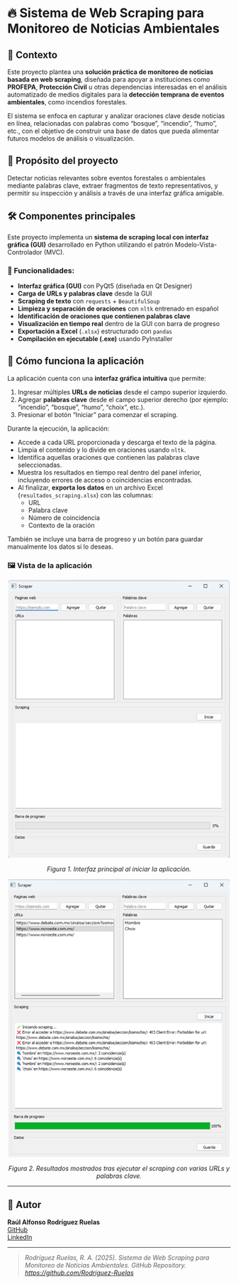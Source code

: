 # 🔥 Sistema de Web Scraping para Monitoreo de Noticias Ambientales

## 🧪 Contexto

Este proyecto plantea una **solución práctica de monitoreo de noticias basada en web scraping**, diseñada para apoyar a instituciones como **PROFEPA**, **Protección Civil** u otras dependencias interesadas en el análisis automatizado de medios digitales para la **detección temprana de eventos ambientales**, como incendios forestales.

El sistema se enfoca en capturar y analizar oraciones clave desde noticias en línea, relacionadas con palabras como “bosque”, “incendio”, “humo”, etc., con el objetivo de construir una base de datos que pueda alimentar futuros modelos de análisis o visualización.

## 🎯 Propósito del proyecto

Detectar noticias relevantes sobre eventos forestales o ambientales mediante palabras clave, extraer fragmentos de texto representativos, y permitir su inspección y análisis a través de una interfaz gráfica amigable.

## 🛠️ Componentes principales

Este proyecto implementa un **sistema de scraping local con interfaz gráfica (GUI)** desarrollado en Python utilizando el patrón Modelo-Vista-Controlador (MVC).

### 🔧 Funcionalidades:

- **Interfaz gráfica (GUI)** con PyQt5 (diseñada en Qt Designer)
- **Carga de URLs y palabras clave** desde la GUI
- **Scraping de texto** con `requests` + `BeautifulSoup`
- **Limpieza y separación de oraciones** con `nltk` entrenado en español
- **Identificación de oraciones que contienen palabras clave**
- **Visualización en tiempo real** dentro de la GUI con barra de progreso
- **Exportación a Excel** (`.xlsx`) estructurado con `pandas`
- **Compilación en ejecutable (.exe)** usando PyInstaller

## 🧩 Cómo funciona la aplicación

La aplicación cuenta con una **interfaz gráfica intuitiva** que permite:

1. Ingresar múltiples **URLs de noticias** desde el campo superior izquierdo.  
2. Agregar **palabras clave** desde el campo superior derecho (por ejemplo: “incendio”, “bosque”, “humo”, “choix”, etc.).  
3. Presionar el botón “Iniciar” para comenzar el scraping.

Durante la ejecución, la aplicación:

- Accede a cada URL proporcionada y descarga el texto de la página.
- Limpia el contenido y lo divide en oraciones usando `nltk`.
- Identifica aquellas oraciones que contienen las palabras clave seleccionadas.
- Muestra los resultados en tiempo real dentro del panel inferior, incluyendo errores de acceso o coincidencias encontradas.
- Al finalizar, **exporta los datos** en un archivo Excel (`resultados_scraping.xlsx`) con las columnas:
  - URL
  - Palabra clave
  - Número de coincidencia
  - Contexto de la oración

También se incluye una barra de progreso y un botón para guardar manualmente los datos si lo deseas.

### 🖼️ Vista de la aplicación

<p align="center">
  <img src="https://github.com/Rodriguez-Ruelas/Webscraping-en-plataformas-de-noticias/blob/main/Image/01_app.PNG" width="500">
</p>
<p align="center"><em>Figura 1. Interfaz principal al iniciar la aplicación.</em></p>

<p align="center">
  <img src="https://github.com/Rodriguez-Ruelas/Webscraping-en-plataformas-de-noticias/blob/main/Image/02_app.PNG" width="500">
</p>
<p align="center"><em>Figura 2. Resultados mostrados tras ejecutar el scraping con varias URLs y palabras clave.</em></p>

---

## 👤 Autor

**Raúl Alfonso Rodríguez Ruelas**  
[GitHub](https://github.com/Rodriguez-Ruelas)  
[LinkedIn](https://www.linkedin.com/in/raul-rodriguez-ruelas-20634a171/)

---

> *Rodríguez Ruelas, R. A. (2025). Sistema de Web Scraping para Monitoreo de Noticias Ambientales. GitHub Repository. https://github.com/Rodriguez-Ruelas*
